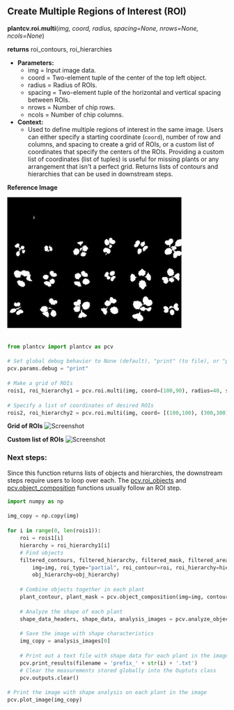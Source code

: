 ## Create Multiple Regions of Interest (ROI) 

**plantcv.roi.multi**(*img, coord, radius, spacing=None, nrows=None, ncols=None*)

**returns** roi_contours, roi_hierarchies

- **Parameters:**
    - img            = Input image data.
    - coord          = Two-element tuple of the center of the top left object.
    - radius         = Radius of ROIs.
    - spacing        = Two-element tuple of the horizontal and vertical spacing between ROIs.
    - nrows          = Number of chip rows.
    - ncols          = Number of chip columns.
- **Context:**
    - Used to define multiple regions of interest in the same image. Users can either specify a
      starting coordinate (`coord`), number of row and columns, and spacing to create a grid of ROIs,
      or a custom list of coordinates that specify the centers of the ROIs. Providing a custom list 
      of coordinates (list of tuples) is useful for missing plants or any arrangement that isn't 
      a perfect grid. Returns lists of contours and hierarchies that can be used in downstream steps. 

**Reference Image**

![Screenshot](img/documentation_images/cluster_contour/13_roi_mask.jpg)

```python

from plantcv import plantcv as pcv

# Set global debug behavior to None (default), "print" (to file), or "plot" (Jupyter Notebooks or X11)
pcv.params.debug = "print"

# Make a grid of ROIs 
rois1, roi_hierarchy1 = pcv.roi.multi(img, coord=(100,90), radius=40, spacing=(200,200), nrows=2, ncols=3)

# Specify a list of coordinates of desired ROIs 
rois2, roi_hierarchy2 = pcv.roi.multi(img, coord= [(100,100), (300,300), (300, 100)], radius=30)
```

**Grid of ROIs**
![Screenshot](img/documentation_images/multi/image_with_roi_grid.jpg)

**Custom list of ROIs** 
![Screenshot](img/documentation_images/multi/image_with_roi_grid.jpg)

### Next steps:

Since this function returns lists of objects and hierarchies, the downstream steps require users to loop 
over each. The [pcv.roi_objects](roi_objects.md) and [pcv.object_composition](object_composition.md) functions usually 
follow an ROI step.

```python
import numpy as np 

img_copy = np.copy(img)

for i in range(0, len(rois1)):
    roi = rois1[i]
    hierarchy = roi_hierarchy1[i]
    # Find objects
    filtered_contours, filtered_hierarchy, filtered_mask, filtered_area = pcv.roi_objects(
        img=img, roi_type="partial", roi_contour=roi, roi_hierarchy=hierarchy, object_contour=obj, 
        obj_hierarchy=obj_hierarchy)
    
    # Combine objects together in each plant     
    plant_contour, plant_mask = pcv.object_composition(img=img, contours=filtered_contours, hierarchy=filtered_hierarchy)        
    
    # Analyze the shape of each plant 
    shape_data_headers, shape_data, analysis_images = pcv.analyze_object(img=img_copy, obj=obj, mask=img_mask)
    
    # Save the image with shape characteristics 
    img_copy = analysis_images[0]
    
    # Print out a text file with shape data for each plant in the image 
    pcv.print_results(filename = 'prefix_' + str(i) + '.txt')
    # Clear the measurements stored globally into the Ouptuts class
    pcv.outputs.clear()
    
# Print the image with shape analysis on each plant in the image 
pcv.plot_image(img_copy)
```
